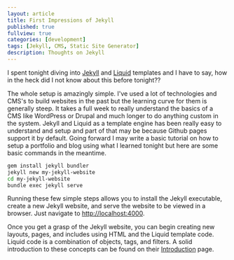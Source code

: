 ```yaml
---
layout: article
title: First Impressions of Jekyll
published: true
fullview: true
categories: [development]
tags: [Jekyll, CMS, Static Site Generator]
description: Thoughts on Jekyll
---
```


I spent tonight diving into [Jekyll](https://jekyllrb.com/) and [Liquid](http://shopify.github.io/liquid/) templates and I have to say, how in the heck did I not know about this before tonight??

The whole setup is amazingly simple. I've used a lot of technologies and CMS's to build websites in the past but the learning curve for them is generally steep. It takes a full week to really understand the basics of a CMS like WordPress or Drupal and much longer to do anything custom in the system. Jekyll and Liquid as a template engine has been really easy to understand and setup and part of that may be because Github pages support it by default. Going forward I may write a basic tutorial on how to setup a portfolio and blog using what I learned tonight but here are some basic commands in the meantime.

```bash
gem install jekyll bundler
jekyll new my-jekyll-website
cd my-jekyll-website
bundle exec jekyll serve
```

Running these few simple steps allows you to install the Jekyll executable, create a new Jekyll website, and serve the website to be viewed in a browser. Just navigate to [http://localhost:4000](http://localhost:4000).

Once you get a grasp of the Jekyll website, you can begin creating new layouts, pages, and includes using HTML and the Liquid template code. Liquid code is a combination of objects, tags, and filters. A solid introduction to these concepts can be found on their [Introduction](http://shopify.github.io/liquid/basics/introduction/) page.
